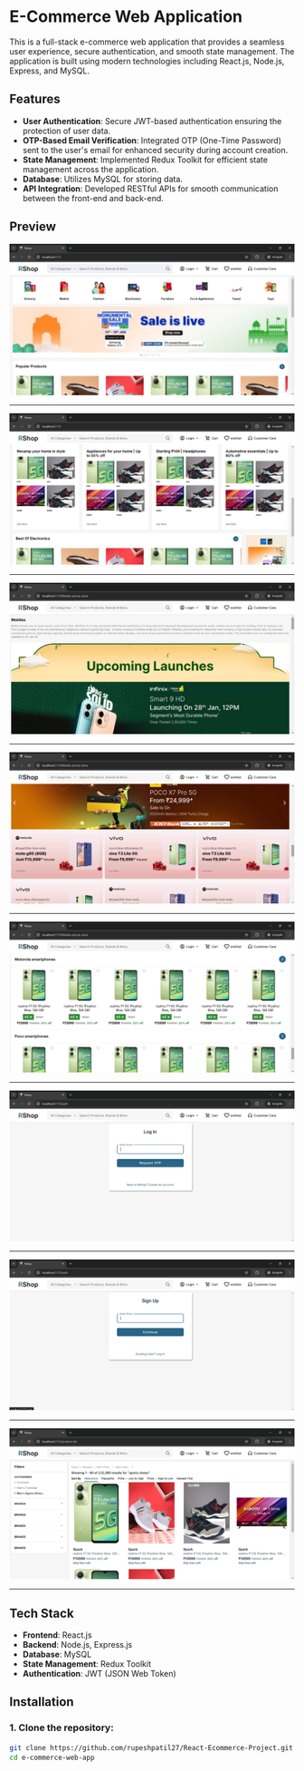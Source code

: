 # E-Commerce Web Application

This is a full-stack e-commerce web application that provides a seamless user experience, secure authentication, and smooth state management. The application is built using modern technologies including React.js, Node.js, Express, and MySQL.

## Features

- **User Authentication**: Secure JWT-based authentication ensuring the protection of user data.
- **OTP-Based Email Verification**: Integrated OTP (One-Time Password) sent to the user's email for enhanced security during account creation.
- **State Management**: Implemented Redux Toolkit for efficient state management across the application.
- **Database**: Utilizes MySQL for storing data.
- **API Integration**: Developed RESTful APIs for smooth communication between the front-end and back-end.

## Preview

![Project Preview 1](./client/rshop/public/preview1.png)

---

![Project Preview 2](./client/rshop/public/preview2.png)

---

![Project Preview 3](./client/rshop/public/preview3.png)

---

![Project Preview 4](./client/rshop/public/preview4.png)

---

![Project Preview 5](./client/rshop/public/preview5.png)

---

![Project Preview 6](./client/rshop/public/preview6.png)

---

![Project Preview 7](./client/rshop/public/preview7.png)

---

![Project Preview 8](./client/rshop/public/preview8.png)

---

## Tech Stack

- **Frontend**: React.js
- **Backend**: Node.js, Express.js
- **Database**: MySQL
- **State Management**: Redux Toolkit
- **Authentication**: JWT (JSON Web Token)

## Installation

### 1. Clone the repository:

```bash
git clone https://github.com/rupeshpatil27/React-Ecommerce-Project.git
cd e-commerce-web-app
